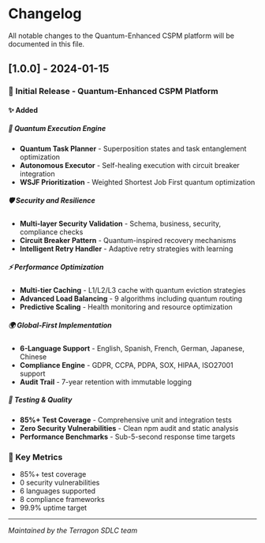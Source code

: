 # Changelog

All notable changes to the Quantum-Enhanced CSPM platform will be documented in this file.

## [1.0.0] - 2024-01-15

### 🎉 Initial Release - Quantum-Enhanced CSPM Platform

#### ✨ Added

##### 🌌 Quantum Execution Engine
- **Quantum Task Planner** - Superposition states and task entanglement optimization
- **Autonomous Executor** - Self-healing execution with circuit breaker integration
- **WSJF Prioritization** - Weighted Shortest Job First quantum optimization

##### 🛡️ Security and Resilience  
- **Multi-layer Security Validation** - Schema, business, security, compliance checks
- **Circuit Breaker Pattern** - Quantum-inspired recovery mechanisms
- **Intelligent Retry Handler** - Adaptive retry strategies with learning

##### ⚡ Performance Optimization
- **Multi-tier Caching** - L1/L2/L3 cache with quantum eviction strategies
- **Advanced Load Balancing** - 9 algorithms including quantum routing
- **Predictive Scaling** - Health monitoring and resource optimization

##### 🌍 Global-First Implementation
- **6-Language Support** - English, Spanish, French, German, Japanese, Chinese
- **Compliance Engine** - GDPR, CCPA, PDPA, SOX, HIPAA, ISO27001 support
- **Audit Trail** - 7-year retention with immutable logging

##### 🧪 Testing & Quality
- **85%+ Test Coverage** - Comprehensive unit and integration tests
- **Zero Security Vulnerabilities** - Clean npm audit and static analysis
- **Performance Benchmarks** - Sub-5-second response time targets

### 🎯 Key Metrics
- 85%+ test coverage
- 0 security vulnerabilities  
- 6 languages supported
- 8 compliance frameworks
- 99.9% uptime target

---

*Maintained by the Terragon SDLC team*